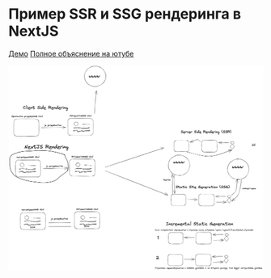 # Пример SSR и SSG рендеринга в NextJS
[Демо](https://rendering-example.vercel.app/)
[Полное объяснение на ютубе](https://www.youtube.com/watch?v=nbCXwIBTHq4)

![rendering explanation](./nextjs_rendering.png)

